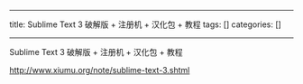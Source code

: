 
--- 
title:  Sublime Text 3 破解版 + 注册机 + 汉化包 + 教程 
tags: []
categories: [] 

---
Sublime Text 3 破解版 + 注册机 + 汉化包 + 教程 

 

http://www.xiumu.org/note/sublime-text-3.shtml 

 
